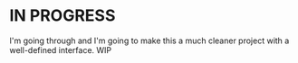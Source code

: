 IN PROGRESS
===========

I'm going through and I'm going to make this a much cleaner project with a well-defined interface.
WIP
